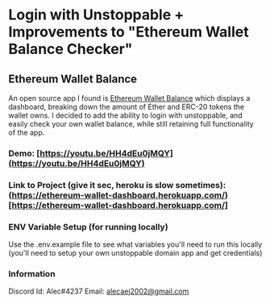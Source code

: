 # Login with Unstoppable + Improvements to "Ethereum Wallet Balance Checker"

## Ethereum Wallet Balance

An open source app I found is [Ethereum Wallet Balance](https://www.ethereumwalletbalance.com/) which displays a dashboard, breaking down the amount of Ether and ERC-20 tokens the wallet owns. I decided to add the ability to login with unstoppable, and easily check your own wallet balance, while still retaining full functionality of the app.  

### Demo: [https://youtu.be/HH4dEu0jMQY](https://youtu.be/HH4dEu0jMQY)

### Link to Project (give it sec, heroku is slow sometimes): (https://ethereum-wallet-dashboard.herokuapp.com/)[https://ethereum-wallet-dashboard.herokuapp.com/]


### ENV Variable Setup (for running locally)
Use the .env.example file to see what variables you'll need to run this locally (you'll need to setup your own unstoppable domain app and get credentials)

### Information
Discord Id: Alec#4237
Email: alecaej2002@gmail.com
